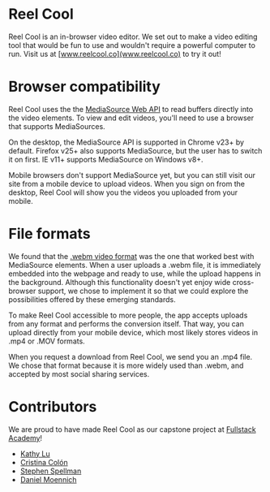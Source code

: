 # Reel Cool
Reel Cool is an in-browser video editor. We set out to make a video editing tool that would be fun to use and wouldn't require a powerful computer to run. Visit us at [www.reelcool.co](www.reelcool.co) to try it out!

# Browser compatibility
Reel Cool uses the the [MediaSource Web API](https://developer.mozilla.org/en-US/docs/Web/API/MediaSource) to read buffers directly into the video elements. To view and edit videos, you'll need to use a browser that supports MediaSources.

On the desktop, the MediaSource API is supported in Chrome v23+ by default. Firefox v25+ also supports MediaSource, but the user has to switch it on first. IE v11+ supports MediaSource on Windows v8+.

Mobile browsers don't support MediaSource yet, but you can still visit our site from a mobile device to upload videos. When you sign on from the desktop, Reel Cool will show you the videos you uploaded from your mobile.

# File formats
We found that the [.webm video format](http://www.webmproject.org/) was the one that worked best with MediaSource elements. When a user uploads a .webm file, it is immediately embedded into the webpage and ready to use, while the upload happens in the background. Although this functionality doesn't yet enjoy wide cross-browser support, we chose to implement it so that we could explore the possibilities offered by these emerging standards.

To make Reel Cool accessible to more people, the app accepts uploads from any format and performs the conversion itself. That way, you can upload directly from your mobile device, which most likely stores videos in .mp4 or .MOV formats.

When you request a download from Reel Cool, we send you an .mp4 file. We chose that format because it is more widely used than .webm, and accepted by most social sharing services.

# Contributors
We are proud to have made Reel Cool as our capstone project at [Fullstack Academy](http://www.fullstackacademy.com/)!
- [Kathy Lu](https://github.com/warsucks)
- [Cristina Colón](https://github.com/kriztynna)
- [Stephen Spellman](https://github.com/Spells24)
- [Daniel Moennich](https://github.com/dmoennich)